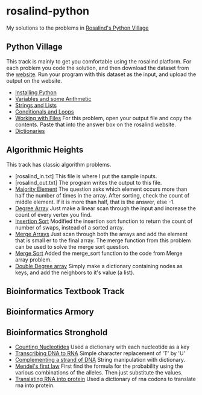 # rosalind-python
My solutions to the problems in [Rosalind's Python Village](http://rosalind.info)


## Python Village

This track is mainly to get you comfortable using the rosalind platform. For each problem you code the
solution, and then download the dataset from the [website](http://rosalind.info). Run your program with
this dataset as the input, and upload the output on the website.

- [Installing Python](http://rosalind.info/problems/ini1/)
- [Variables and some Arithmetic](http://rosalind.info/problems/ini2/)
- [Strings and Lists](http://rosalind.info/problems/ini3/)
- [Conditionals and Loops](http://rosalind.info/problems/ini4/)
- [Working with Files](http://rosalind.info/problems/ini5/) For this problem, open your output file and copy the contents. Paste that into the answer box on the rosalind website.
- [Dictionaries](http://rosalind.info/problems/ini6/)


## Algorithmic Heights
This track has classic algorithm problems.
- [rosalind_in.txt] This file is where I put the sample inputs.
- [rosalind_out.txt] The program writes the output to this file.
- [Majority Element](http://rosalind.info/problems/list-view/?location=algorithmic-heights) The question asks which element occurs more than half the number of times in the array. After sorting, check the count of middle element. If it is more than half, that is the answer, else -1.
- [Degree Array](http://rosalind.info/problems/deg/) Just make a linear scan through the input and increase the count of every vertex you find.
- [Insertion Sort](http://rosalind.info/problems/ins/) Modified the insertion sort function to return the count of number of swaps, instead of a sorted array.
- [Merge Arrays](http://rosalind.info/problems/mer/) Just scan through both the arrays and add the element that is small er to the final array. The merge function from this problem can be used to solve the merge sort question.
- [Merge Sort](http://rosalind.info/problems/ms/) Added the merge_sort function to the code from Merge array problem.
- [Double Degree array](http://rosalind.info/problems/ddeg/) Simply make a dictionary containing nodes as keys, and add the neighbors to it's value (a list).
## Bioinformatics Textbook Track


## Bioinformatics Armory


## Bioinformatics Stronghold
- [Counting Nucleotides](http://rosalind.info/problems/dna/) Used a dictionary with each nucleotide as a key
- [Transcribing DNA to RNA](http://rosalind.info/problems/rna/) Simple character replacement of 'T' by 'U'
- [Complementing a strand of DNA](http://rosalind.info/problems/revc/) String manipulation with dictionary.
- [Mendel's first law](http://rosalind.info/problems/iprb/) First find the formula for the probability using the various combinations of the alleles. Then just substitute the values.
- [Translating RNA into protein](http://rosalind.info/problems/prot/) Used a dictionary of rna codons to translate rna into protein. 
